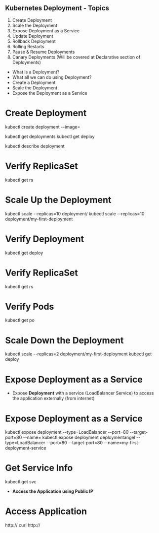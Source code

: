 
## Kubernetes Deployment - Topics
1. Create Deployment
2. Scale the Deployment
3. Expose Deployment as a Service
4. Update Deployment
5. Rollback Deployment
6. Rolling Restarts
7. Pause & Resume Deployments
8. Canary Deployments (Will be covered at Declarative section of Deployments)


- What is a Deployment?
- What all we can do using Deployment?
- Create a Deployment
- Scale the Deployment
- Expose the Deployment as a Service


# Create Deployment
kubectl create deployment <Deplyment-Name> --image=<Container-Image>

kubectl get deployments
kubectl get deploy 

kubectl describe deployment <deployment-name>


# Verify ReplicaSet
kubectl get rs


# Scale Up the Deployment
kubectl scale --replicas=10 deployment/<Deployment-Name>
kubectl scale --replicas=10 deployment/my-first-deployment 

# Verify Deployment
kubectl get deploy

# Verify ReplicaSet
kubectl get rs

# Verify Pods
kubectl get po

# Scale Down the Deployment
kubectl scale --replicas=2 deployment/my-first-deployment 
kubectl get deploy

# Expose Deployment as a Service
- Expose **Deployment** with a service (LoadBalancer Service) to access the application externally (from internet)

# Expose Deployment as a Service
kubectl expose deployment <Deployment-Name>  --type=LoadBalancer --port=80 --target-port=80 --name=<Service-Name-To-Be-Created>
kubectl expose deployment deploymentangel --type=LoadBalancer --port=80 --target-port=80 --name=my-first-deployment-service

# Get Service Info
kubectl get svc

- **Access the Application using Public IP**

# Access Application
http://<External-IP-from-get-service-output>
curl http://<External-IP-from-get-service-output>
